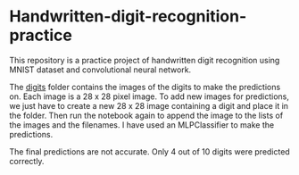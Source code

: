 # Handwritten-digit-recognition-practice

This repository is a practice project of handwritten digit recognition using MNIST dataset and convolutional neural network. 

The [digits](https://github.com/NiladriMallik/Handwritten-digit-recognition-practice/tree/main/digits) folder contains the images of the digits to make the predictions on. Each image is a 28 x 28 pixel image. To add new images for predictions, we just have to create a new 28 x 28 image containing a digit and place it in the folder. Then run the notebook again to append the image to the lists of the images and the filenames. I have used an MLPClassifier to make the predictions.

The final predictions are not accurate. Only 4 out of 10 digits were predicted correctly.
